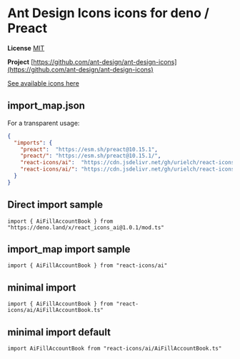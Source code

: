 # Ant Design Icons icons for deno / Preact

**License** [MIT](https://opensource.org/licenses/MIT)

**Project** [https://github.com/ant-design/ant-design-icons](https://github.com/ant-design/ant-design-icons)

[See available icons here](https://react-icons.github.io/react-icons/icons?name=ai)

## import_map.json

For a transparent usage:

```json
{
  "imports": {
    "preact":  "https://esm.sh/preact@10.15.1",
    "preact/": "https://esm.sh/preact@10.15.1/",
    "react-icons/ai":  "https://cdn.jsdelivr.net/gh/urielch/react-icons-ai@1.0.1/mod.ts",
    "react-icons/ai/": "https://cdn.jsdelivr.net/gh/urielch/react-icons-ai/ico/",
  }
}
```

## Direct import sample

`import { AiFillAccountBook } from "https://deno.land/x/react_icons_ai@1.0.1/mod.ts"`

## import_map import sample

`import { AiFillAccountBook } from "react-icons/ai"`

## minimal import

`import { AiFillAccountBook } from "react-icons/ai/AiFillAccountBook.ts"`

## minimal import default

`import AiFillAccountBook from "react-icons/ai/AiFillAccountBook.ts"`

